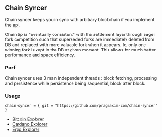 ## Chain Syncer

Chain syncer keeps you in sync with arbitrary blockchain if you implement the [api](src/api.rs).

Chain tip is "eventually consistent" with the settlement layer through eager fork competition such that 
superseded forks are immediately deleted from DB and replaced with more valuable fork when it appears.
Ie. only one winning fork is kept in the DB at given moment. This allows for much better performance and space efficiency.

### Perf 

Chain syncer uses 3 main independent threads : block fetching, processing and persistence while persistence being sequential, block after block.

### Usage

```
chain-syncer = { git = "https://github.com/pragmaxim-com/chain-syncer" }
```

- [Bitcoin Explorer](https://github.com/pragmaxim-com/bitcoin-explorer)
- [Cardano Explorer](https://github.com/pragmaxim-com/cardano-explorer)
- [Ergo Explorer](https://github.com/pragmaxim-com/ergo-explorer)